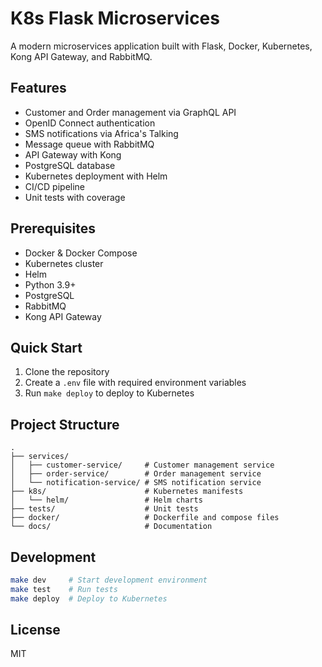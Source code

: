 # K8s Flask Microservices

A modern microservices application built with Flask, Docker, Kubernetes, Kong API Gateway, and RabbitMQ.

## Features
- Customer and Order management via GraphQL API
- OpenID Connect authentication
- SMS notifications via Africa's Talking
- Message queue with RabbitMQ
- API Gateway with Kong
- PostgreSQL database
- Kubernetes deployment with Helm
- CI/CD pipeline
- Unit tests with coverage

## Prerequisites
- Docker & Docker Compose
- Kubernetes cluster
- Helm
- Python 3.9+
- PostgreSQL
- RabbitMQ
- Kong API Gateway

## Quick Start
1. Clone the repository
2. Create a `.env` file with required environment variables
3. Run `make deploy` to deploy to Kubernetes

## Project Structure
```
.
├── services/
│   ├── customer-service/     # Customer management service
│   ├── order-service/        # Order management service
│   └── notification-service/ # SMS notification service
├── k8s/                      # Kubernetes manifests
│   └── helm/                 # Helm charts
├── tests/                    # Unit tests
├── docker/                   # Dockerfile and compose files
└── docs/                     # Documentation
```

## Development
```bash
make dev     # Start development environment
make test    # Run tests
make deploy  # Deploy to Kubernetes
```

## License
MIT
